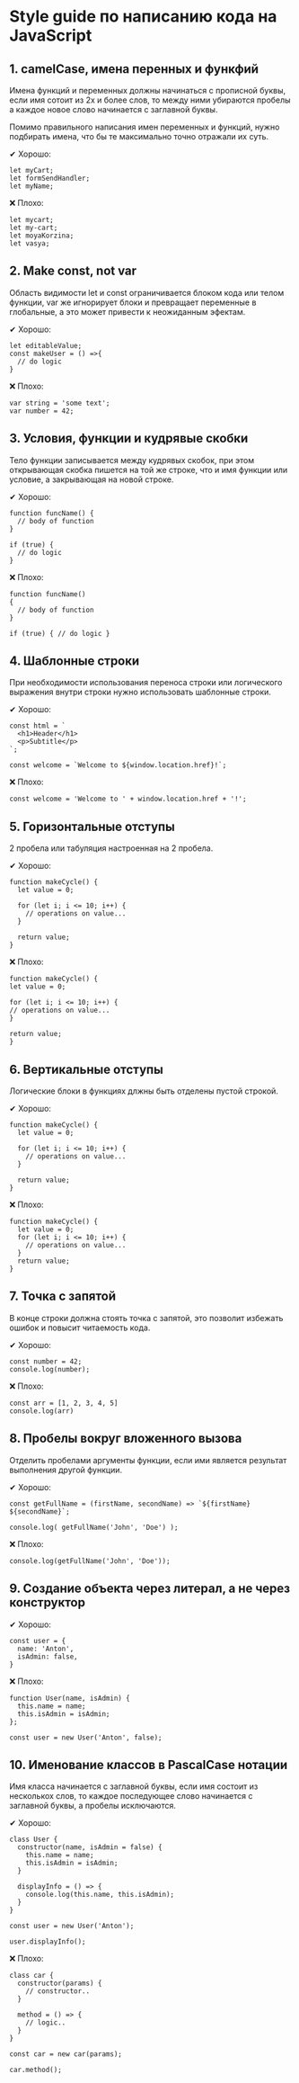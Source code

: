 # Style guide по написанию кода на JavaScript

## 1. camelCase, имена перенных и функфий

Имена функций и переменных должны начинаться с прописной буквы, если имя сотоит из 2х и более слов, то между ними убираются пробелы а каждое новое слово начинается с заглавной буквы.

Помимо правильного написания имен переменных и функций, нужно подбирать имена, что бы те максимально точно отражали их суть.

✔ Хорошо:
```
let myCart;
let formSendHandler;
let myName;
```

❌ Плохо:
```
let mycart;
let my-cart;
let moyaKorzina;
let vasya;
```

## 2. Make const, not var

Область видимости let и const ограничивается блоком кода или телом функции, var же игнорирует блоки и превращает переменные в глобальные, а это может привести к неожиданным эфектам.

✔ Хорошо:
```
let editableValue;
const makeUser = () =>{
  // do logic
}
```

❌ Плохо:
```
var string = 'some text';
var number = 42;
```

## 3. Условия, функции и кудрявые скобки

Тело функции записывается между кудрявых скобок, при этом открывающая скобка пишется на той же строке, что и имя функции или условие, а закрывающая на новой строке.

✔ Хорошо:
```
function funcName() {
  // body of function
}

if (true) {
  // do logic
}
```

❌ Плохо:
```
function funcName()
{
  // body of function
}

if (true) { // do logic }
```

## 4. Шаблонные строки

При необходимости использования переноса строки или логического выражения внутри строки нужно использовать шаблонные строки.

✔ Хорошо:
```
const html = `
  <h1>Header</h1>
  <p>Subtitle</p>
`;

const welcome = `Welcome to ${window.location.href}!`;
```

❌ Плохо:
```
const welcome = 'Welcome to ' + window.location.href + '!';
```

## 5. Горизонтальные отступы

2 пробела или табуляция настроенная на 2 пробела.

✔ Хорошо:
```
function makeCycle() {
  let value = 0;

  for (let i; i <= 10; i++) {
    // operations on value...
  }

  return value;
}
```

❌ Плохо:
```
function makeCycle() {
let value = 0;

for (let i; i <= 10; i++) {
// operations on value...
}

return value;
}
```

## 6. Вертикальные отступы

Логические блоки в функциях длжны быть отделены пустой строкой.

✔ Хорошо:
```
function makeCycle() {
  let value = 0;

  for (let i; i <= 10; i++) {
    // operations on value...
  }

  return value;
}
```

❌ Плохо:
```
function makeCycle() {
  let value = 0;
  for (let i; i <= 10; i++) {
    // operations on value...
  }
  return value;
}
```


## 7. Точка с запятой

В конце строки должна стоять точка с запятой, это позволит избежать ошибок и повысит читаемость кода.

✔ Хорошо:
```
const number = 42;
console.log(number);
```

❌ Плохо:
```
const arr = [1, 2, 3, 4, 5]
console.log(arr)
```

## 8. Пробелы вокруг вложенного вызова

Отделить пробелами аргументы функции, если ими является результат выполнения другой функции.

✔ Хорошо:
```
const getFullName = (firstName, secondName) => `${firstName} ${secondName}`;

console.log( getFullName('John', 'Doe') );
```

❌ Плохо:
```
console.log(getFullName('John', 'Doe'));
```

## 9. Создание объекта через литерал, а не через конструктор

✔ Хорошо:
```
const user = {
  name: 'Anton',
  isAdmin: false,
}
```

❌ Плохо:
```
function User(name, isAdmin) {
  this.name = name;
  this.isAdmin = isAdmin;
};

const user = new User('Anton', false);
```

## 10. Именование классов в PascalCase нотации

Имя класса начинается с заглавной буквы, если имя состоит из несколькох слов, то каждое последующее слово начинается с заглавной буквы, а пробелы исключаются.

✔ Хорошо:
```
class User {
  constructor(name, isAdmin = false) {
    this.name = name;
    this.isAdmin = isAdmin;
  }
  
  displayInfo = () => {
    console.log(this.name, this.isAdmin);
  }
}

const user = new User('Anton');

user.displayInfo();
```

❌ Плохо:
```
class car {
  constructor(params) {
    // constructor..
  }
  
  method = () => {
    // logic..
  }
}

const car = new car(params);

car.method();
```
